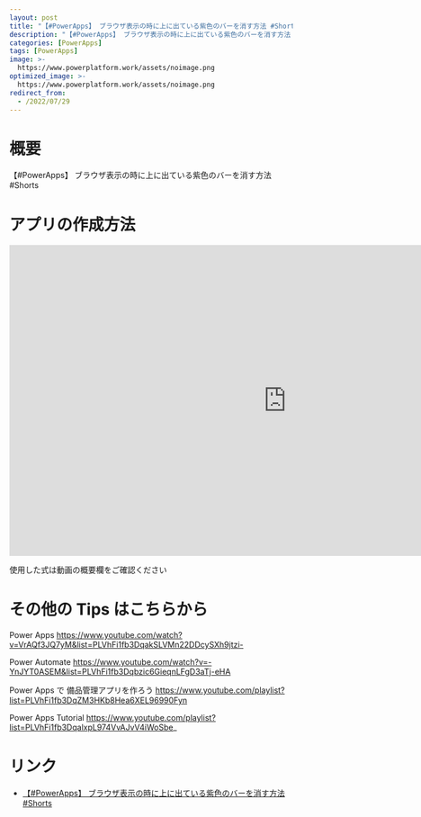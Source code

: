 ```yaml
---
layout: post
title: "【#PowerApps】 ブラウザ表示の時に上に出ている紫色のバーを消す方法 #Shorts"
description: "【#PowerApps】 ブラウザ表示の時に上に出ている紫色のバーを消す方法 #Shortsを動画で分かりやすく解説"
categories: [PowerApps]
tags: [PowerApps]
image: >-
  https://www.powerplatform.work/assets/noimage.png
optimized_image: >-
  https://www.powerplatform.work/assets/noimage.png
redirect_from:
  - /2022/07/29
---
```



#  概要

【#PowerApps】 ブラウザ表示の時に上に出ている紫色のバーを消す方法 #Shorts


# アプリの作成方法

<iframe width="983" height="553" src="https://www.youtube.com/embed/8kvKVhP9v9k" title="YouTube video player" frameborder="0" allow="accelerometer; autoplay; clipboard-write; encrypted-media; gyroscope; picture-in-picture" allowfullscreen></iframe>


使用した式は動画の概要欄をご確認ください


# その他の Tips はこちらから

Power Apps
https://www.youtube.com/watch?v=VrAQf3JQ7yM&list=PLVhFi1fb3DqakSLVMn22DDcySXh9jtzi- 

Power Automate
https://www.youtube.com/watch?v=-YnJYT0ASEM&list=PLVhFi1fb3Dqbzic6GieqnLFgD3aTj-eHA

Power Apps で 備品管理アプリを作ろう
https://www.youtube.com/playlist?list=PLVhFi1fb3DqZM3HKb8Hea6XEL96990Fyn

Power Apps Tutorial
https://www.youtube.com/playlist?list=PLVhFi1fb3DqalxpL974VvAJvV4iWoSbe_

# リンク


- [【#PowerApps】 ブラウザ表示の時に上に出ている紫色のバーを消す方法 #Shorts](https://www.youtube.com/watch?v=8kvKVhP9v9k)

